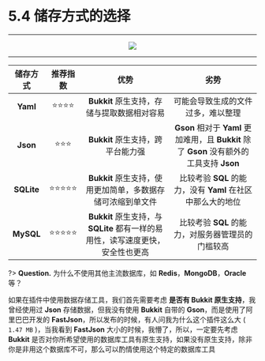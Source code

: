 # 5.4 储存方式的选择

---

<center><img src="https://i.loli.net/2020/07/27/1dc3K4lWRXpPZAO.png"></center>

---

**储存方式**|**推荐指数**|**优势**|**劣势**
:-:|:-:|:-:|:-:
**Yaml**|⭐⭐⭐⭐|**Bukkit** 原生支持，存储与提取数据相对容易|可能会导致生成的文件过多，难以整理
**Json**|⭐⭐⭐|**Bukkit** 原生支持，跨平台能力强|**Gson** 相对于 **Yaml** 更加难用，且 **Bukkit** 除了 **Gson** 没有额外的工具支持 **Json**
**SQLite**|⭐⭐⭐⭐⭐|**Bukkit** 原生支持，使用更加简单，多数据存储可浓缩到单文件|比较考验 **SQL** 的能力，没有 **Yaml** 在社区中那么大的地位
**MySQL**|⭐⭐⭐⭐⭐|**Bukkit** 原生支持，与 **SQLite** 都有一样的易用性，读写速度更快，安全性也更高|比较考验 **SQL** 的能力，对服务器管理员的门槛较高

?> **Question.** 为什么不使用其他主流数据库，如 **Redis**，**MongoDB**，**Oracle** 等？

如果在插件中使用数据存储工具，我们首先需要考虑 **是否有 Bukkit 原生支持**，我曾经使用过 **Json** 存储数据，但我没有使用 **Bukkit** 自带的 **Gson**，而是使用了阿里巴巴开发的 **FastJson**，所以发布的时候，有人问我为什么这个插件这么大 ( `1.47 MB` )，当我看到 **FastJson** 大小的时候，我懵了，所以，一定要先考虑 **Bukkit** 是否对你所希望使用的数据库工具有原生支持，如果没有原生支持，除非你是非用这个数据库不可，那么可以酌情使用这个特定的数据库工具